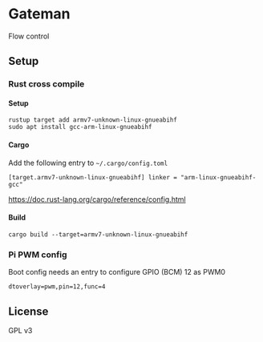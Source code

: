 Gateman
===

Flow control

## Setup

### Rust cross compile

#### Setup

```
rustup target add armv7-unknown-linux-gnueabihf
sudo apt install gcc-arm-linux-gnueabihf
```

#### Cargo
Add the following entry to `~/.cargo/config.toml`

``
[target.armv7-unknown-linux-gnueabihf]
linker = "arm-linux-gnueabihf-gcc"
``

https://doc.rust-lang.org/cargo/reference/config.html

#### Build

```
cargo build --target=armv7-unknown-linux-gnueabihf
```


### Pi PWM config

Boot config needs an entry to configure GPIO (BCM) 12 as PWM0

`dtoverlay=pwm,pin=12,func=4`

## License

GPL v3
